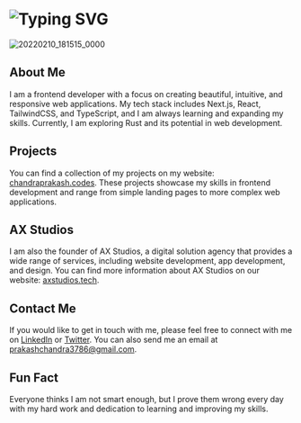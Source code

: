 # ![Typing SVG](https://readme-typing-svg.demolab.com?font=Fira+Code&size=30&pause=1000&vCenter=true&width=800&color=fa8c01&lines=Chandrprakash+Darji+Welcoming+you+%F0%9F%91%8B;Currently+I+am+working+on+Ax+Studios;Get+Amaze+https%3A%2F%2Fchandraprakash.codes%2F)

![20220210_181515_0000](https://user-images.githubusercontent.com/93640141/154883570-4886fb9e-8a31-4eae-bd99-5f4b70d9c44b.png)

## About Me

I am a frontend developer with a focus on creating beautiful, intuitive, and responsive web applications. My tech stack includes Next.js, React, TailwindCSS, and TypeScript, and I am always learning and expanding my skills. Currently, I am exploring Rust and its potential in web development.

## Projects

You can find a collection of my projects on my website: [chandraprakash.codes](https://chandraprakash.codes/). These projects showcase my skills in frontend development and range from simple landing pages to more complex web applications.

## AX Studios

I am also the founder of AX Studios, a digital solution agency that provides a wide range of services, including website development, app development, and design. You can find more information about AX Studios on our website: [axstudios.tech](http://axstudios.tech/).

## Contact Me

If you would like to get in touch with me, please feel free to connect with me on [LinkedIn](https://www.linkedin.com/in/chandraprakash-darji/) or [Twitter](https://twitter.com/chandra_7852). You can also send me an email at [prakashchandra3786@gmail.com](mailto:prakashchandra3786@gmail.com).

## Fun Fact

Everyone thinks I am not smart enough, but I prove them wrong every day with my hard work and dedication to learning and improving my skills.
